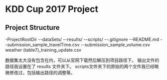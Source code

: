 # KDD Cup 2017 Project

## Project Structure

-ProjectRootDir
--dataSets/
--results/
--scripts/
--.gitignore
--README.md
--submission_sample_travelTime.csv
--submission_sample_volume.csv
weather (table7)_training_update.csv

数据集太大没有包含在内，可以从官网下载然后解压到项目路径下。
输出文件的路径我设置在了 results 文件夹下。
scripts文件夹下的原始的两个文件我已经略微修改过，包括输出路径的调整等。
